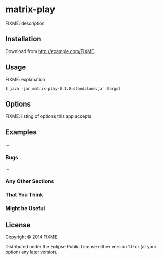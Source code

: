# matrix-play

FIXME: description

## Installation

Download from http://example.com/FIXME.

## Usage

FIXME: explanation

    $ java -jar matrix-play-0.1.0-standalone.jar [args]

## Options

FIXME: listing of options this app accepts.

## Examples

...

### Bugs

...

### Any Other Sections
### That You Think
### Might be Useful

## License

Copyright © 2014 FIXME

Distributed under the Eclipse Public License either version 1.0 or (at
your option) any later version.
